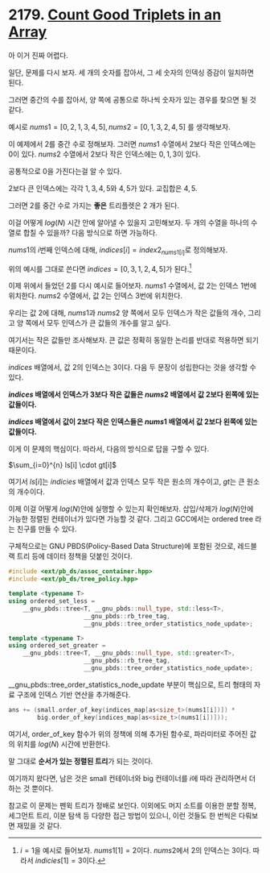 # 2179. [Count Good Triplets in an Array](./2179.cpp)

아 이거 진짜 어렵다.

일단, 문제를 다시 보자. 세 개의 숫자를 잡아서, 그 세 숫자의 인덱싱 증감이 일치하면 된다.

그러면 중간의 수를 잡아서, 양 쪽에 공통으로 하나씩 숫자가 있는 경우를 찾으면 될 것 같다.

예시로 $nums1 = [0,2,1,3,4,5], nums2 = [0,1,3,2,4,5]$ 를 생각해보자.

이 예제에서 2를 중간 수로 정해보자. 그러면 $nums1$ 수열에서 2보다 작은 인덱스에는 $0$이 있다. $nums2$ 수열에서 2보다 작은 인덱스에는 $0, 1, 3$이 있다.

공통적으로 $0$을 가진다는걸 알 수 있다.

$2$보다 큰 인덱스에는 각각 $1,3,4,5$와 $4,5$가 있다. 교집합은 $4,5$.

그러면 $2$를 중간 수로 가지는 **좋은** 트리플렛은 $2$ 개가 된다.

이걸 어떻게 $log(N)$ 시간 안에 알아낼 수 있을지 고민해보자. 두 개의 수열을 하나의 수열로 합칠 수 있을까? 다음 방식으로 하면 가능하다.

$nums1$의 $i$번째 인덱스에 대해, $indices[i] = index2_{nums1[i]}$로 정의해보자.

위의 예시를 그대로 쓴다면 $indices = [0,3,1,2,4,5]$가 된다.[^id]

[^id]: $i=1$을 예시로 들어보자. $nums1[1] = 2$이다. $nums2$에서 $2$의 인덱스는 3이다. 따라서 $indicies[1] = 3$이다.

이제 위에서 들었던 $2$를 다시 예시로 들어보자. $nums1$ 수열에서, 값 $2$는 인덱스 $1$번에 위치한다. $nums2$ 수열에서, 값 $2$는 인덱스 $3$번에 위치한다.

우리는 값 $2$에 대해, $nums1$과 $nums2$ 양 쪽에서 모두 인덱스가 작은 값들의 개수, 그리고 양 쪽에서 모두 인덱스가 큰 값들의 개수를 알고 싶다.

여기서는 작은 값들만 조사해보자. 큰 값은 정확히 동일한 논리를 반대로 적용하면 되기 때문이다.

$indices$ 배열에서, 값 $2$의 인덱스는 $3$이다. 다음 두 문장이 성립한다는 것을 생각할 수 있다.

**$indices$ 배열에서 인덱스가 $3$보다 작은 값들은 $nums2$ 배열에서 값 $2$보다 왼쪽에 있는 값들이다.**

**$indices$ 배열에서 값이 $2$보다 작은 인덱스들은 $nums1$ 배열에서 값 $2$보다 왼쪽에 있는 값들이다.**

이게 이 문제의 핵심이다. 따라서, 다음의 방식으로 답을 구할 수 있다.

$\sum_{i=0}^{n} ls[i] \cdot gt[i]$

여기서 $ls[i]$는 $indicies$ 배열에서 값과 인덱스 모두 작은 원소의 개수이고, $gt$는 큰 원소의 개수이다.

이제 이걸 어떻게 $log(N)$안에 실행할 수 있는지 확인해보자. 삽입/삭제가 $log(N)$안에 가능한 정렬된 컨테이너가 있다면 가능할 것 같다. 그리고 GCC에서는 ordered tree 라는 친구를 만들 수 있다.

구체적으로는 GNU PBDS(Policy-Based Data Structure)에 포함된 것으로, 레드블랙 트리 등에 데이터 정책을 덧붙인 것이다.

```cpp
#include <ext/pb_ds/assoc_container.hpp>
#include <ext/pb_ds/tree_policy.hpp>

template <typename T>
using ordered_set_less =
    __gnu_pbds::tree<T, __gnu_pbds::null_type, std::less<T>,
                     __gnu_pbds::rb_tree_tag,
                     __gnu_pbds::tree_order_statistics_node_update>;

template <typename T>
using ordered_set_greater =
    __gnu_pbds::tree<T, __gnu_pbds::null_type, std::greater<T>,
                     __gnu_pbds::rb_tree_tag,
                     __gnu_pbds::tree_order_statistics_node_update>;

```

__gnu_pbds::tree_order_statistics_node_update 부분이 핵심으로, 트리 형태의 자료 구조에 인덱스 기반 연산을 추가해준다.

```cpp
ans += (small.order_of_key(indices_map[as<size_t>(nums1[i])]) *
        big.order_of_key(indices_map[as<size_t>(nums1[i])]));
```

여기서, order_of_key 함수가 위의 정책에 의해 추가된 함수로, 파라미터로 주어진 값의 위치를 $log(N)$ 시간에 반환한다.

말 그대로 **순서가 있는 정렬된 트리**가 되는 것이다.

여기까지 왔다면, 남은 것은 small 컨테이너와 big 컨테이너를 $i$에 따라 관리하면서 더하는 것 뿐이다.

참고로 이 문제는 펜윅 트리가 정배로 보인다. 이외에도 머지 소트를 이용한 분할 정복, 세그먼트 트리, 이분 탐색 등 다양한 접근 방법이 있으니, 이런 것들도 한 번씩은 다뤄보면 재밌을 것 같다.
